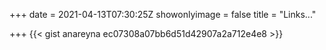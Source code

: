 +++
date = 2021-04-13T07:30:25Z
showonlyimage = false
title = "Links..."

+++
{{< gist anareyna ec07308a07bb6d51d42907a2a712e4e8 >}}